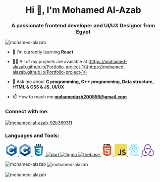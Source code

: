 <h1 align="center">Hi 👋, I'm Mohamed Al-Azab</h1>
<h3 align="center">A passionate frontend developer and UI/UX Designer from Egypt</h3>

<p align="left"> <img src="https://komarev.com/ghpvc/?username=mohamed-alazab&label=Profile%20views&color=0e75b6&style=flat" alt="mohamed-alazab" /> </p>

- 🌱 I’m currently learning **React**

- 👨‍💻 All of my projects are available at [https://mohamed-alazab.github.io/Portfolio-project-1/](https://mohamed-alazab.github.io/Portfolio-project-1/)

- 💬 Ask me about **C programming, C++ programming, Data structure, HTML & CSS & JS, UI/UX**

- 📫 How to reach me **mohamedazb200559@gmail.com**

<h3 align="left">Connect with me:</h3>
<p align="left">
<a href="https://linkedin.com/in/mohamed-al-azab-92b369311" target="blank"><img align="center" src="https://raw.githubusercontent.com/rahuldkjain/github-profile-readme-generator/master/src/images/icons/Social/linked-in-alt.svg" alt="mohamed-al-azab-92b369311" height="30" width="40" /></a>
</p>

<h3 align="left">Languages and Tools:</h3>
<p align="left"> <a href="https://www.cprogramming.com/" target="_blank" rel="noreferrer"> <img src="https://raw.githubusercontent.com/devicons/devicon/master/icons/c/c-original.svg" alt="c" width="40" height="40"/> </a> <a href="https://www.w3schools.com/cpp/" target="_blank" rel="noreferrer"> <img src="https://raw.githubusercontent.com/devicons/devicon/master/icons/cplusplus/cplusplus-original.svg" alt="cplusplus" width="40" height="40"/> </a> <a href="https://www.w3schools.com/css/" target="_blank" rel="noreferrer"> <img src="https://raw.githubusercontent.com/devicons/devicon/master/icons/css3/css3-original-wordmark.svg" alt="css3" width="40" height="40"/> </a> <a href="https://dart.dev" target="_blank" rel="noreferrer"> <img src="https://www.vectorlogo.zone/logos/dartlang/dartlang-icon.svg" alt="dart" width="40" height="40"/> </a> <a href="https://www.figma.com/" target="_blank" rel="noreferrer"> <img src="https://www.vectorlogo.zone/logos/figma/figma-icon.svg" alt="figma" width="40" height="40"/> </a> <a href="https://firebase.google.com/" target="_blank" rel="noreferrer"> <img src="https://www.vectorlogo.zone/logos/firebase/firebase-icon.svg" alt="firebase" width="40" height="40"/> </a> <a href="https://www.w3.org/html/" target="_blank" rel="noreferrer"> <img src="https://raw.githubusercontent.com/devicons/devicon/master/icons/html5/html5-original-wordmark.svg" alt="html5" width="40" height="40"/> </a> <a href="https://developer.mozilla.org/en-US/docs/Web/JavaScript" target="_blank" rel="noreferrer"> <img src="https://raw.githubusercontent.com/devicons/devicon/master/icons/javascript/javascript-original.svg" alt="javascript" width="40" height="40"/> </a> <a href="https://reactjs.org/" target="_blank" rel="noreferrer"> <img src="https://raw.githubusercontent.com/devicons/devicon/master/icons/react/react-original-wordmark.svg" alt="react" width="40" height="40"/> </a> <a href="https://redux.js.org" target="_blank" rel="noreferrer"> <img src="https://raw.githubusercontent.com/devicons/devicon/master/icons/redux/redux-original.svg" alt="redux" width="40" height="40"/> </a> </p>

<p><img align="left" src="https://github-readme-stats.vercel.app/api/top-langs?username=mohamed-alazab&show_icons=true&locale=en&layout=compact" alt="mohamed-alazab" /></p>

<p>&nbsp;<img align="center" src="https://github-readme-stats.vercel.app/api?username=mohamed-alazab&show_icons=true&locale=en" alt="mohamed-alazab" /></p>

<p><img align="center" src="https://github-readme-streak-stats.herokuapp.com/?user=mohamed-alazab&" alt="mohamed-alazab" /></p>
